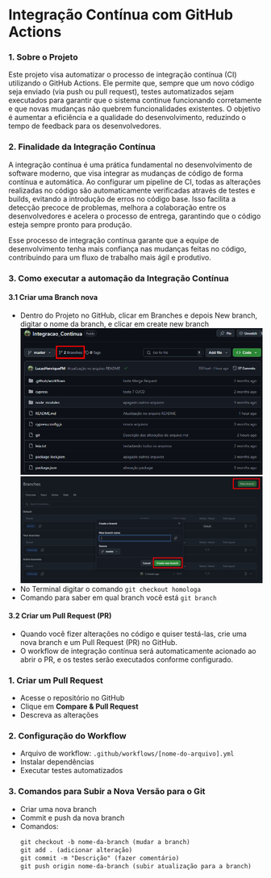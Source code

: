 # Integração Contínua com GitHub Actions


### 1. Sobre o Projeto
Este projeto visa automatizar o processo de integração contínua (CI) utilizando o GitHub Actions. Ele permite que, sempre que um novo código seja enviado (via push ou pull request), testes automatizados sejam executados para garantir que o sistema continue funcionando corretamente e que novas mudanças não quebrem funcionalidades existentes. O objetivo é aumentar a eficiência e a qualidade do desenvolvimento, reduzindo o tempo de feedback para os desenvolvedores.


### 2. Finalidade da Integração Contínua
A integração contínua é uma prática fundamental no desenvolvimento de software moderno, que visa integrar as mudanças de código de forma contínua e automática. Ao configurar um pipeline de CI, todas as alterações realizadas no código são automaticamente verificadas através de testes e builds, evitando a introdução de erros no código base. Isso facilita a detecção precoce de problemas, melhora a colaboração entre os desenvolvedores e acelera o processo de entrega, garantindo que o código esteja sempre pronto para produção.

Esse processo de integração contínua garante que a equipe de desenvolvimento tenha mais confiança nas mudanças feitas no código, contribuindo para um fluxo de trabalho mais ágil e produtivo.

### 3. Como executar a automação da Integração Contínua

#### 3.1 Criar uma Branch nova
- Dentro do Projeto no GitHub, clicar em Branches e depois New branch, digitar o nome da branch, e clicar em create new branch
  ![alt text](image.png)
  ![alt text](image-1.png)
- No Terminal digitar o comando `git checkout homologa`
- Comando para saber em qual branch você está `git branch`


#### 3.2 Criar um Pull Request (PR)
- Quando você fizer alterações no código e quiser testá-las, crie uma nova branch e um Pull Request (PR) no GitHub.
- O workflow de integração contínua será automaticamente acionado ao abrir o PR, e os testes serão executados conforme configurado.


### 1. Criar um Pull Request
- Acesse o repositório no GitHub
- Clique em **Compare & Pull Request**
- Descreva as alterações


### 2. Configuração do Workflow
- Arquivo de workflow: `.github/workflows/[nome-do-arquivo].yml`
- Instalar dependências
- Executar testes automatizados

### 3. Comandos para Subir a Nova Versão para o Git
- Criar uma nova branch
- Commit e push da nova branch
- Comandos:
  ```
  git checkout -b nome-da-branch (mudar a branch)
  git add . (adicionar alteração)
  git commit -m "Descrição" (fazer comentário)
  git push origin nome-da-branch (subir atualização para a branch)
  ```